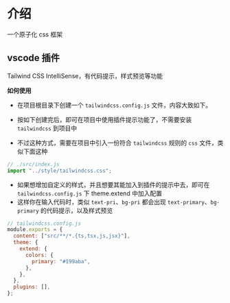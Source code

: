 # 介绍

一个原子化 css 框架

## vscode 插件

Tailwind CSS IntelliSense，有代码提示，样式预览等功能

**如何使用**

- 在项目根目录下创建一个 `tailwindcss.config.js` 文件，内容大致如下。

- 按如下创建完后，即可在项目中使用插件提示功能了，不需要安装 `tailwindcss` 到项目中
- 不过这种方式，需要在项目中引入一份符合 `tailwindcss` 规则的 `css` 文件，类似下面这种

```js
// ./src/index.js
import "../style/tailwindcss.css";
```

- 如果想增加自定义的样式，并且想要其能加入到插件的提示中去，即可在 `tailwindcss.config.js` 下 theme.extend 中加入配置
- 这样你在输入代码时，类似 `text-pri`、`bg-pri` 都会出现 `text-primary`、`bg-primary` 的代码提示，以及样式预览

```js
// tailwindcss.config.js
module.exports = {
  content: ["src/**/*.{ts,tsx,js,jsx}"],
  theme: {
    extend: {
      colors: {
        primary: "#199aba",
      },
    },
  },
  plugins: [],
};
```
